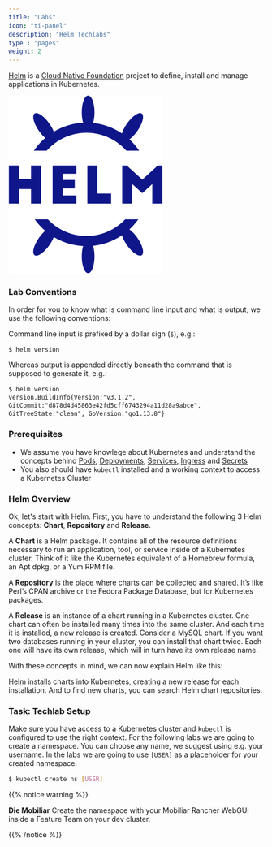 ```yaml
---
title: "Labs"
icon: "ti-panel"
description: "Helm Techlabs"
type : "pages"
weight: 2
---
```


[Helm](https://github.com/helm/helm) is a [Cloud Native Foundation](https://www.cncf.io/) project to define, install and manage applications in Kubernetes.

![Helm Logo](helm-horizontal-color.png)


### Lab Conventions

In order for you to know what is command line input and what is output, we use the following conventions:

Command line input is prefixed by a dollar sign (`$`), e.g.:

```
$ helm version
```

Whereas output is appended directly beneath the command that is supposed to generate it, e.g.:

```
$ helm version
version.BuildInfo{Version:"v3.1.2", GitCommit:"d878d4d45863e42fd5cff6743294a11d28a9abce", GitTreeState:"clean", GoVersion:"go1.13.8"}
```


### Prerequisites

* We assume you have knowlege about Kubernetes and understand the concepts behind [Pods](https://kubernetes.io/docs/concepts/workloads/pods/pod/), [Deployments](https://kubernetes.io/docs/concepts/workloads/controllers/deployment/), [Services](https://kubernetes.io/docs/concepts/services-networking/service/), [Ingress](https://kubernetes.io/docs/concepts/services-networking/ingress/) and [Secrets](https://kubernetes.io/docs/concepts/services-networking/service/)
* You also should have `kubectl` installed and a working context to access a Kubernetes Cluster


### Helm Overview

Ok, let's start with Helm. 
First, you have to understand the following 3 Helm concepts: **Chart**, **Repository** and **Release**.

A **Chart** is a Helm package. It contains all of the resource definitions necessary to run an application, tool, or service inside of a Kubernetes cluster. Think of it like the Kubernetes equivalent of a Homebrew formula, an Apt dpkg, or a Yum RPM file.

A **Repository** is the place where charts can be collected and shared. It’s like Perl’s CPAN archive or the Fedora Package Database, but for Kubernetes packages.

A **Release** is an instance of a chart running in a Kubernetes cluster. One chart can often be installed many times into the same cluster. And each time it is installed, a new release is created. Consider a MySQL chart. If you want two databases running in your cluster, you can install that chart twice. Each one will have its own release, which will in turn have its own release name.

With these concepts in mind, we can now explain Helm like this:

Helm installs charts into Kubernetes, creating a new release for each installation. And to find new charts, you can search Helm chart repositories.


### Task: Techlab Setup

Make sure you have access to a Kubernetes cluster and `kubectl` is configured to use the right context. For the following labs we are going to create a namespace. You can choose any name, we suggest using e.g. your username. In the labs we are going to use `[USER]` as a placeholder for your created namespace.

```bash
$ kubectl create ns [USER]
``` 

{{% notice warning %}}

**Die Mobiliar** Create the namespace with your Mobiliar Rancher WebGUI inside a Feature Team on your dev cluster.

{{% /notice %}}
